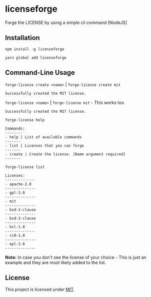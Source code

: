 # licenseforge
Forge the LICENSE by using a simple cli command [NodeJS]

## Installation
```
npm install -g licenseforge
```
```
yarn global add licenseforge
```

## Command-Line Usage
`forge-license create <name>` | `forge-license create mit`
```
Successfully created the MIT license.
```
`forge-license <name>` | `forge-license mit` - This works too
```
Successfully created the MIT license.
```

`forge-license help`
```
Commands:
--------
- help | List of available commands
-------
- list | Licenses that you can forge
-------
- create | Create the license. [Name argument required]
-------
```

`forge-license list`
```
Licenses:
--------------
- apache-2.0
--------------
- gpl-3.0
--------------
- mit
--------------
- bsd-2-clause
--------------
- bsd-3-clause
--------------
- bsl-1.0
--------------
- cc0-1.0
--------------
- epl-2.0
--------------
```
**Note:** In case you don't see the license of your choice - This is just an example and they are most likely added to the list.

## License
This project is licensed under [MIT](LICENSE).